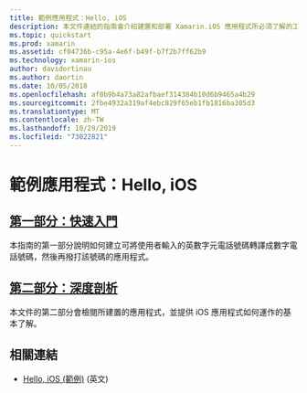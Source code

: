 ```yaml
---
title: 範例應用程式：Hello, iOS
description: 本文件連結的指南會介紹建置和部署 Xamarin.iOS 應用程式所必須了解的工具和概念。
ms.topic: quickstart
ms.prod: xamarin
ms.assetid: cf04736b-c95a-4e6f-b49f-b7f2b7ff62b9
ms.technology: xamarin-ios
author: davidortinau
ms.author: daortin
ms.date: 10/05/2018
ms.openlocfilehash: af0b9b4a73a82afbaef314384b10d6b9465a4b29
ms.sourcegitcommit: 2fbe4932a319af4ebc829f65eb1fb1816ba305d3
ms.translationtype: MT
ms.contentlocale: zh-TW
ms.lasthandoff: 10/29/2019
ms.locfileid: "73022821"
---
```

# <a name="sample-app-hello-ios"></a>範例應用程式：Hello, iOS

## <a name="part-1-quickstartiosget-startedhello-ioshello-ios-quickstartmd"></a>[第一部分：快速入門](~/ios/get-started/hello-ios/hello-ios-quickstart.md)

本指南的第一部分說明如何建立可將使用者輸入的英數字元電話號碼轉譯成數字電話號碼，然後再撥打該號碼的應用程式。

## <a name="part-2-deep-diveiosget-startedhello-ioshello-ios-deepdivemd"></a>[第二部分：深度剖析](~/ios/get-started/hello-ios/hello-ios-deepdive.md)

本文件的第二部分會檢閱所建置的應用程式，並提供 iOS 應用程式如何運作的基本了解。

## <a name="related-links"></a>相關連結

- [Hello, iOS (範例)](https://docs.microsoft.com/samples/xamarin/ios-samples/hello-ios) \(英文\)
